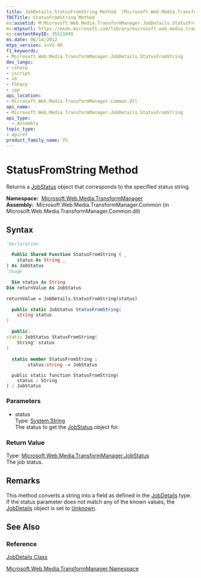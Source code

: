```yaml
---
title: JobDetails.StatusFromString Method  (Microsoft.Web.Media.TransformManager)
TOCTitle: StatusFromString Method
ms:assetid: M:Microsoft.Web.Media.TransformManager.JobDetails.StatusFromString(System.String)
ms:mtpsurl: https://msdn.microsoft.com/library/microsoft.web.media.transformmanager.jobdetails.statusfromstring(v=VS.90)
ms:contentKeyID: 35521049
ms.date: 06/14/2012
mtps_version: v=VS.90
f1_keywords:
- Microsoft.Web.Media.TransformManager.JobDetails.StatusFromString
dev_langs:
- csharp
- jscript
- vb
- FSharp
- cpp
api_location:
- Microsoft.Web.Media.TransformManager.Common.dll
api_name:
- Microsoft.Web.Media.TransformManager.JobDetails.StatusFromString
api_type:
  - Assembly
topic_type:
- apiref
product_family_name: VS
---
```


# StatusFromString Method

Returns a [JobStatus](jobstatus-enumeration-microsoft-web-media-transformmanager.md) object that corresponds to the specified status string.

**Namespace:**  [Microsoft.Web.Media.TransformManager](microsoft-web-media-transformmanager-namespace.md)  
**Assembly:**  Microsoft.Web.Media.TransformManager.Common (in Microsoft.Web.Media.TransformManager.Common.dll)

## Syntax

```vb
'Declaration

  Public Shared Function StatusFromString ( _
    status As String _
) As JobStatus
'Usage

  Dim status As String
Dim returnValue As JobStatus

returnValue = JobDetails.StatusFromString(status)
```

```csharp
  public static JobStatus StatusFromString(
    string status
)
```

```cpp
  public:
static JobStatus StatusFromString(
    String^ status
)
```

``` fsharp
  static member StatusFromString : 
        status:string -> JobStatus 
```

```jscript
  public static function StatusFromString(
    status : String
) : JobStatus
```

### Parameters

  - status  
    Type: [System.String](https://msdn.microsoft.com/library/s1wwdcbf)  
    The status to get the [JobStatus](jobstatus-enumeration-microsoft-web-media-transformmanager.md) object for.  

### Return Value

Type: [Microsoft.Web.Media.TransformManager.JobStatus](jobstatus-enumeration-microsoft-web-media-transformmanager.md)  
The job status.  

## Remarks

This method converts a string into a field as defined in the [JobDetails](jobdetails-class-microsoft-web-media-transformmanager.md) type. If the status parameter does not match any of the known values, the [JobDetails](jobdetails-class-microsoft-web-media-transformmanager.md) object is set to [Unknown](jobstatus-enumeration-microsoft-web-media-transformmanager.md).

## See Also

### Reference

[JobDetails Class](jobdetails-class-microsoft-web-media-transformmanager.md)

[Microsoft.Web.Media.TransformManager Namespace](microsoft-web-media-transformmanager-namespace.md)
